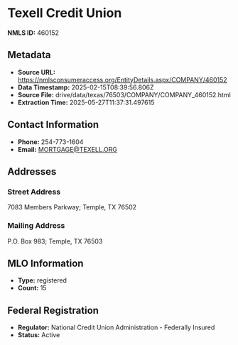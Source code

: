 # Texell Credit Union

**NMLS ID:** 460152

## Metadata
- **Source URL:** https://nmlsconsumeraccess.org/EntityDetails.aspx/COMPANY/460152
- **Data Timestamp:** 2025-02-15T08:39:56.806Z
- **Source File:** drive/data/texas/76503/COMPANY/COMPANY_460152.html
- **Extraction Time:** 2025-05-27T11:37:31.497615

## Contact Information
- **Phone:** 254-773-1604
- **Email:** MORTGAGE@TEXELL.ORG

## Addresses
### Street Address
7083 Members Parkway; Temple, TX 76502

### Mailing Address
P.O. Box 983; Temple, TX 76503

## MLO Information
- **Type:** registered
- **Count:** 15

## Federal Registration
- **Regulator:** National Credit Union Administration - Federally Insured
- **Status:** Active
